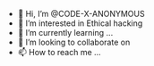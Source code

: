 - 👋 Hi, I’m @CODE-X-ANONYMOUS
- 👀 I’m interested in Ethical hacking
- 🌱 I’m currently learning ...
- 💞️ I’m looking to collaborate on 
- 📫 How to reach me ...

<!---
CODE-X-ANONYMOUS/CODE-X-ANONYMOUS is a ✨ special ✨ repository because its `README.md` (this file) appears on your GitHub profile.
You can click the Preview link to take a look at your changes.
--->
